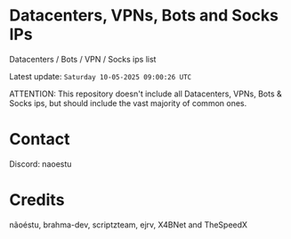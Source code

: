 # Datacenters, VPNs, Bots and Socks IPs
 
Datacenters / Bots / VPN / Socks ips list

Latest update: `Saturday 10-05-2025 09:00:26 UTC` 

ATTENTION: This repository doesn't include all Datacenters, VPNs, Bots & Socks ips, 
but should include the vast majority of common ones.

# Contact
Discord: naoestu

# Credits
nãoéstu, brahma-dev, scriptzteam, ejrv, X4BNet and TheSpeedX
